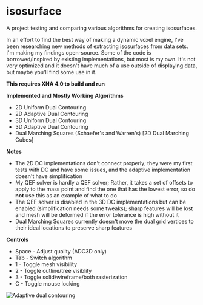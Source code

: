 # isosurface
A project testing and comparing various algorithms for creating isosurfaces. 

In an effort to find the best way of making a dynamic voxel engine, I've been researching new methods of extracting isosurfaces from data sets. I'm making my findings open-source. Some of the code is borrowed/inspired by existing implementations, but most is my own. It's not very optimized and it doesn't have much of a use outside of displaying data, but maybe you'll find some use in it.

**This requires XNA 4.0 to build and run**

**Implemented and Mostly Working Algorithms**
* 2D Uniform Dual Contouring
* 2D Adaptive Dual Contouring
* 3D Uniform Dual Contouring
* 3D Adaptive Dual Contouring
* Dual Marching Squares (Schaefer's and Warren's) [2D Dual Marching Cubes]

**Notes**
* The 2D DC implementations don't connect properly; they were my first tests with DC and have some issues, and the adaptive implementation doesn't have simplification
* My QEF solver is hardly a QEF solver; Rather, it takes a set of offsets to apply to the mass point and find the one that has the lowest error, so do **not** use this as an example of what to do
* The QEF solver is disabled in the 3D DC implementations but can be enabled (simplification needs some tweaks); sharp features will be lost and mesh will be deformed if the error tolerance is high without it
* Dual Marching Squares currently doesn't move the dual grid vertices to their ideal locations to preserve sharp features


**Controls**
* Space - Adjust quality (ADC3D only)
* Tab - Switch algorithm
* 1 - Toggle mesh visibility
* 2 - Toggle outline/tree visiblity
* 3 - Toggle solid/wireframe/both rasterization
* C - Toggle mouse locking

![Adaptive dual contouring](http://i.imgur.com/7LLNFut.png)
